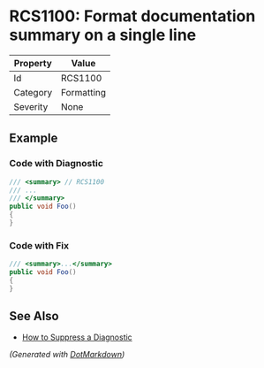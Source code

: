 # RCS1100: Format documentation summary on a single line

| Property | Value      |
| -------- | ---------- |
| Id       | RCS1100    |
| Category | Formatting |
| Severity | None       |

## Example

### Code with Diagnostic

```csharp
/// <summary> // RCS1100
/// ...
/// </summary>
public void Foo()
{
}
```

### Code with Fix

```csharp
/// <summary>...</summary>
public void Foo()
{
}
```

## See Also

* [How to Suppress a Diagnostic](../HowToConfigureAnalyzers.md#how-to-suppress-a-diagnostic)


*\(Generated with [DotMarkdown](http://github.com/JosefPihrt/DotMarkdown)\)*